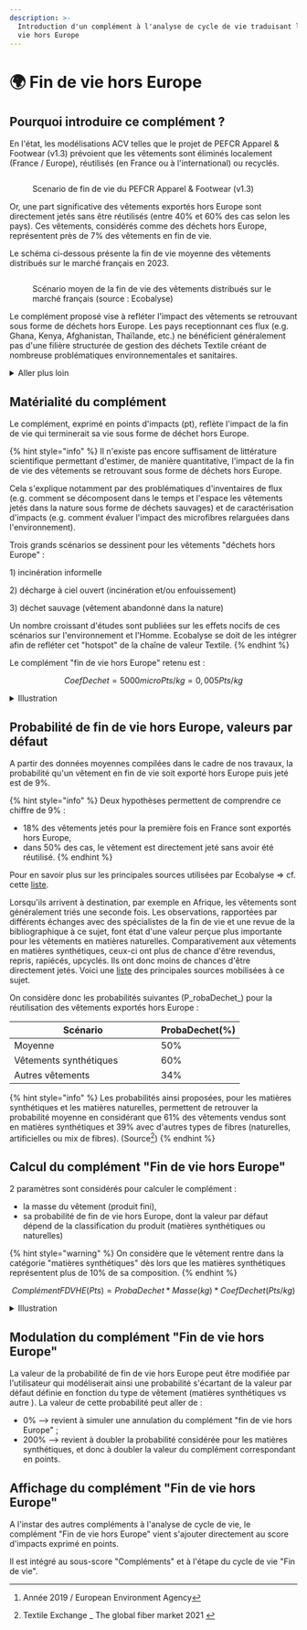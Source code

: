 ```yaml
---
description: >-
  Introduction d'un complément à l'analyse de cycle de vie traduisant la fin de
  vie hors Europe
---
```


# 🌍 Fin de vie hors Europe

## Pourquoi introduire ce complément ?

En l'état, les modélisations ACV telles que le projet de PEFCR Apparel & Footwear (v1.3) prévoient que les vêtements sont éliminés localement (France / Europe), réutilisés (en France ou à l'international) ou recyclés.&#x20;

<figure><img src="https://lh4.googleusercontent.com/mth1JAjRi1j-0I3vuOI1ZRT46XgpQNphg_D_2Sc9gCbjC8b_w7yKpNYmpIQPgMQ_zlpix0eP368T9_w5spFw1W7eOmfhB6DqCwqPzf-Zdv1jg--M9v496wmBDmlXoWJjgs-F8wGP7zeuPZOH9qqXuF6_sg=s2048" alt=""><figcaption><p>Scenario de fin de vie du PEFCR Apparel &#x26; Footwear (v1.3)</p></figcaption></figure>

Or, une part significative des vêtements exportés hors Europe sont directement jetés sans être réutilisés (entre 40% et 60% des cas selon les pays). Ces vêtements, considérés comme des déchets hors Europe, représentent près de 7% des vêtements en fin de vie.

Le schéma ci-dessous présente la fin de vie moyenne des vêtements distribués sur le marché français en 2023.

<figure><img src="../../../.gitbook/assets/Scénarios fin de vie .png" alt=""><figcaption><p>Scénario moyen de la fin de vie des vêtements distribués sur le marché français (source : Ecobalyse)  </p></figcaption></figure>

Le complément proposé vise à refléter l'impact des vêtements se retrouvant sous forme de déchets hors Europe. Les pays receptionnant ces flux (e.g. Ghana, Kenya, Afghanistan, Thaïlande, etc.) ne bénéficient généralement pas d'une filière structurée de gestion des déchets Textile créant de nombreuse problématiques environnementales et sanitaires.

<details>

<summary>Aller plus loin</summary>

Plusieurs scénarios peuvent être distingués pour modéliser les flux de vêtements exportés hors Europe : \
\=> la zone géographique considérée : Afrique (46%), Asie (41%), Autre (13%) (source[^1])\
\=> le sort des déchets : incinération informelle, décharge (enfouissement ou incinération), déchet sauvage.

Cependant, nous faisons face à un manque de données précises sur ces différentes géographies/scénarios ainsi que sur la disponibilité d'inventaires de cycle de vie (ICV).&#x20;

En l'absence d'inventaires de cycle de vie adaptés, un complément générique moyen est proposé.

</details>

## Matérialité du complément

Le complément, exprimé en points d'impacts (pt), reflète l'impact de la fin de vie qui terminerait sa vie sous forme de déchet hors Europe. &#x20;

{% hint style="info" %}
Il n'existe pas encore suffisament de littérature scientifique permettant d'estimer, de manière quantitative, l'impact de la fin de vie des vêtements se retrouvant sous forme de déchets hors Europe.&#x20;

Cela s'explique notamment par des problématiques d'inventaires de flux (e.g. comment se décomposent dans le temps et l'espace les vêtements jetés dans la nature sous forme de déchets sauvages) et de caractérisation d'impacts (e.g. comment évaluer l'impact des microfibres relarguées dans l'environnement).

Trois grands scénarios se dessinent pour les  vêtements "déchets hors Europe" :&#x20;

1\) incinération informelle&#x20;

2\) décharge à ciel ouvert (incinération et/ou enfouissement)

3\) déchet sauvage (vêtement abandonné dans la nature)



Un nombre croissant d'études sont publiées sur les effets nocifs de ces scénarios sur l'environnement et l'Homme. Ecobalyse se doit de les intégrer afin de refléter cet "hotspot" de la chaîne de valeur Textile.
{% endhint %}

Le complément "fin de vie hors Europe" retenu est :

$$
CoefDechet = 5000microPts / kg = 0,005 Pts/kg
$$

<details>

<summary>Illustration</summary>

Dans le cas théorique d'un jean (poids 450g, fabrication Inde) terminant sa vie sous forme de déchets hors Europe, la fin de vie pèserait entre 62% et 69% de l'impact total du produit (hors compléments) selon sa composition.  &#x20;

![](<../../../.gitbook/assets/Impact d'un jean terminant sa fin de vie sous forme de déchet Hors Europe.png>)

</details>

## Probabilité de fin de vie hors Europe, valeurs par défaut

A partir des données moyennes compilées dans le cadre de nos travaux, la probabilité qu'un vêtement en fin de vie soit exporté hors Europe puis jeté est de 9%.&#x20;

{% hint style="info" %}
Deux hypothèses permettent de comprendre ce chiffre de 9% :&#x20;

* 18% des vêtements jetés pour la première fois en France sont exportés hors Europe,
* dans 50% des cas, le vêtement est directement jeté sans avoir été réutilisé.
{% endhint %}

Pour en savoir plus sur les principales sources utilisées par Ecobalyse => cf. cette [liste](https://docs.google.com/spreadsheets/d/149SUIRoqNgP8W6FjLDY4Rm6I1qfW\_o7f9ThpUPlE6OY/edit?usp=sharing). &#x20;

Lorsqu'ils arrivent à destination, par exemple en Afrique, les vêtements sont généralement triés une seconde fois. Les observations, rapportées par différents échanges avec des spécialistes de la fin de vie et une revue de la bibliographique à ce sujet, font état d'une valeur perçue plus importante pour les vêtements en matières naturelles. Comparativement aux vêtements en matières synthétiques, ceux-ci ont plus de chance d'être revendus, repris, rapiécés, upcyclés. Ils ont donc moins de chances d'être directement jetés. Voici une [liste](https://docs.google.com/spreadsheets/d/1dGGVrQ8yT2vv7XYGQYBx5hLjcSxy3qIxgLfm5\_5jt8A/edit?usp=sharing) des principales sources mobilisées à ce sujet.

On considère donc les probabilités suivantes (P_robaDechet_) pour la réutilisation des vêtements exportés hors Europe :&#x20;

<table><thead><tr><th width="241">Scénario</th><th>ProbaDechet(%)</th></tr></thead><tbody><tr><td>Moyenne</td><td>50%</td></tr><tr><td>Vêtements synthétiques</td><td>60%</td></tr><tr><td>Autres vêtements</td><td>34%</td></tr></tbody></table>

{% hint style="info" %}
Les probabilités ainsi proposées, pour les matières synthétiques et les matières naturelles, permettent de retrouver la probabilité moyenne en considérant que 61% des vêtements vendus sont en matières synthétiques et 39% avec d'autres types de fibres (naturelles, artificielles ou mix de fibres). (Source[^2])
{% endhint %}

## Calcul du complément "Fin de vie hors Europe"

2 paramètres sont considérés pour calculer le complément :&#x20;

* la masse du vêtement (produit fini),
* sa probabilité de fin de vie hors Europe, dont la valeur par défaut dépend de la classification du produit (matières synthétiques ou naturelles)&#x20;

{% hint style="warning" %}
On considère que le vêtement rentre dans la catégorie "matières synthétiques" dès lors que les matières synthétiques représentent plus de 10% de sa composition.
{% endhint %}

$$
ComplémentFDVHE (Pts) = ProbaDechet * Masse (kg) * CoefDechet (Pts/kg)
$$

<details>

<summary>Illustration</summary>

Dans le cas théorique d'un jean (poids 450g, fabrication Inde), l'impact de la fin de vie passerait de 0% (avant introduction du complément Fin de vie Hors Europe) à 5% ou 11% selon la composition du vêtement.&#x20;

![](<../../../.gitbook/assets/Comparaison avant après jean.png>)

</details>

## Modulation du complément "Fin de vie hors Europe"

La valeur de la probabilité de fin de vie hors Europe peut être modifiée par l'utilisateur qui modéliserait ainsi une probabilité s'écartant de la valeur par défaut définie en fonction du type de vêtement (matières synthétiques vs autre ). La valeur de cette probabilité peut aller de :&#x20;

* 0% --> revient à simuler une annulation du complément "fin de vie hors Europe" ;
* 200% --> revient à doubler la probabilité considérée pour les matières synthétiques, et donc à doubler la valeur du complément correspondant en points.&#x20;

## Affichage du complément "Fin de vie hors Europe"

A l'instar des autres compléments à l'analyse de cycle de vie, le complément "Fin de vie hors Europe" vient s'ajouter directement au score d'impacts exprimé en points.

Il est intégré au sous-score "Compléments" et à l'étape du cycle de vie "Fin de vie".

[^1]: Année 2019 / European Environment Agency

[^2]: Textile Exchange \_ The global fiber market 2021&#x20;
